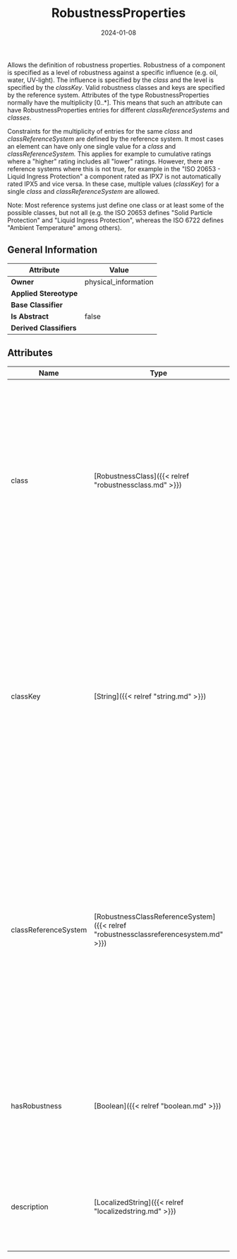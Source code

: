 ﻿---
title: RobustnessProperties
toc: false
type: specs
date: "2024-01-08"
draft: false
specification: VEC
version: 2.1.0
documentType: "Recommendation"
elementType: Class
classes:
  - RobustnessProperties
menu_name: vec-2.1.0
---
<p> Allows the definition of robustness properties. Robustness of a component is specified as a level of robustness against a specific influence (e.g. oil, water, UV-light). The influence is specified by the <i>class</i> and the level is specified by the <i>classKey</i>. Valid robustness classes and keys are specified by the reference system. Attributes of the type RobustnessProperties normally have the multiplicity [0..*]. This means that such an attribute can have RobustnessProperties entries for different <i>classReferenceSystems</i> and <i>classes</i>.       </p>      <p> Constraints for the multiplicity of entries for the same <i>class</i> and <i>classReferenceSystem</i> are defined by the reference system. It most cases an element can have only one single value for a <i>class</i> and <i>classReferenceSystem. </i>This applies for example to cumulative ratings where a &quot;higher&quot; rating includes all &quot;lower&quot; ratings.&#160;However, there are reference systems where this is not true, for example in the &quot;ISO 20653 - Liquid Ingress Protection&quot; a component rated as IPX7 is not automatically rated IPX5 and vice versa. In these case, multiple values (<i>classKey</i>) for a single <i>c</i><i>lass</i> and <i>classReferenceSystem</i> are allowed.      </p>      <p> Note: Most reference systems just define one class or at least some of the possible classes, but not all (e.g. the ISO 20653 defines &quot;Solid Particle Protection&quot; and &quot;Liquid&#160;Ingress&#160;Protection&quot;, whereas the ISO 6722 defines &quot;Ambient&#160;Temperature&quot; among others).      </p>

## General Information

| Attribute               | Value |
|-------------------------|-------|
| **Owner**               | physical_information |
| **Applied Stereotype**  |   |
| **Base Classifier**     |   |
| **Is Abstract**         | false |
| **Derived Classifiers** |   |

## Attributes
|  Name  |  Type  |  Mult.  |  Description  |  Owning Classifier  |
|--------|--------|---------|---------------|--------------|
|class| [RobustnessClass]({{< relref "robustnessclass.md" >}}) | 1 | <p> Specifies the identifier of a robustness class defined by the robustness class reference system. Robustness classes are for example: oil, petrol, UV, water. Specific known and used classes are defined in an open enumeration.      </p> | [RobustnessProperties]({{< relref "robustnessproperties.md" >}}) |
|classKey| [String]({{< relref "string.md" >}}) | 0..1 | <p> Specifies a key for the robustness level defined in the specified robustness class (e.g. A, B, C). The classKey is the key as specified in the reference system and no additional syntax or prefixes, e.g. for ISO&#160;20653 (Ingress Protection)&#160;it is <i>&quot;9K&quot;</i> and not <i>&quot;IPX9K&quot;.</i>      </p> | [RobustnessProperties]({{< relref "robustnessproperties.md" >}}) |
|classReferenceSystem| [RobustnessClassReferenceSystem]({{< relref "robustnessclassreferencesystem.md" >}}) | 1 | <p> The identification of the robustness class reference system, which is defining possible values and the semantic of robustness classes and robustness class keys. Specific known and used reference systems are defined in an open enumeration.     </p> | [RobustnessProperties]({{< relref "robustnessproperties.md" >}}) |
|hasRobustness| [Boolean]({{< relref "boolean.md" >}}) | 1 | <p>Specifies if the described element has a robustness in the specified robustness class. (see KBLFRM-260) </p> | [RobustnessProperties]({{< relref "robustnessproperties.md" >}}) |
|description| [LocalizedString]({{< relref "localizedstring.md" >}}) | 0..* | <p> On optional human readable description of the robustness (e.g. the name).      </p> | [RobustnessProperties]({{< relref "robustnessproperties.md" >}}) |





